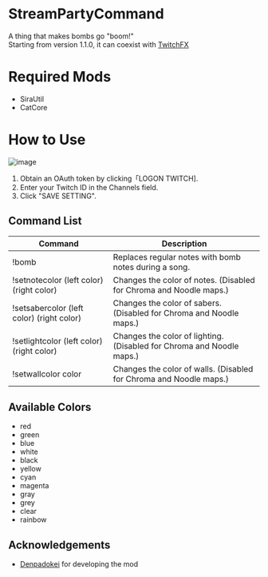 # StreamPartyCommand
A thing that makes bombs go "boom!"  
Starting from version 1.1.0, it can coexist with [TwitchFX](https://github.com/rakso20000/TwitchFX)

# Required Mods  
- SiraUtil
- CatCore
# How to Use 
![image](https://user-images.githubusercontent.com/55026301/138883861-c55a309a-d4e2-48f2-a1f8-4042d2e28444.png)

1. Obtain an OAuth token by clicking「LOGON TWITCH].
2. Enter your Twitch ID in the Channels field.
3. Click "SAVE SETTING".

## Command List
|Command|Description|
|---|---|
|!bomb|Replaces regular notes with bomb notes during a song.|
|!setnotecolor (left color) (right color)|Changes the color of notes. (Disabled for Chroma and Noodle maps.)|
|!setsabercolor (left color) (right color)|Changes the color of sabers. (Disabled for Chroma and Noodle maps.)|
|!setlightcolor (left color) (right color)|Changes the color of lighting. (Disabled for Chroma and Noodle maps.)|
|!setwallcolor color|Changes the color of walls. (Disabled for Chroma and Noodle maps.)|

## Available Colors
- red
- green
- blue
- white
- black
- yellow
- cyan
- magenta
- gray
- grey
- clear
- rainbow

## Acknowledgements
- [Denpadokei](https://github.com/denpadokei) for developing the mod
